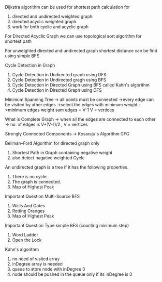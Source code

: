 Dijkstra algorithm can be used for shortest path calculation for
1) directed and undirected weighted graph
2) directed acyclic weighted graph
3) work for both cyclic and acyclic graph

For Directed Acyclic Graph we can use topological sort algorithm for shortest path

For unweighted directed and undirected graph shortest distance can be find using simple BFS

Cycle Detection in Graph
1) Cycle Detection in Undirected graph using DFS
2) Cycle Detection in Undirected gragh using BFS
3) Cycle Detection in Directed Graph using BFS called Kahn's algorithm
4) Cycle Detection in Directed Graph using DFS

Minimum Spanning Tree
-> all points must be connected
->every edge can be visited by other edges
->select the edges with minimum weight
->minimum edges weight sum
edges = V-1
V = vertices 


What is Complete Graph
-> when all the edges are connected to each other
-> no. of edges is V*(V-1)/2 , V = vertices

Strongly Connected Components ->  Kosaraju's Algorithm GFG

Bellman–Ford Algorithm
for directed graph only
1) Shortest Path in Graph containing negative weight
2) also detect nagative weighted Cycle

An undirected graph is a tree if it has the following properties. 
1) There is no cycle. 
2) The graph is connected.
3) Map of Highest Peak

Important Question
Multi-Source BFS
1) Walls And Gates
2) Rotting Oranges
4) Map of Highest Peak

Important Question Type simple BFS (counting minimum step)
1) Word Ladder
2) Open the Lock

Kahn's algorithm 
1) no need of visited array
2) inDegree array is needed
3) queue to store node with inDegree 0
4) node should be pushed in the queue only if its inDegree is 0